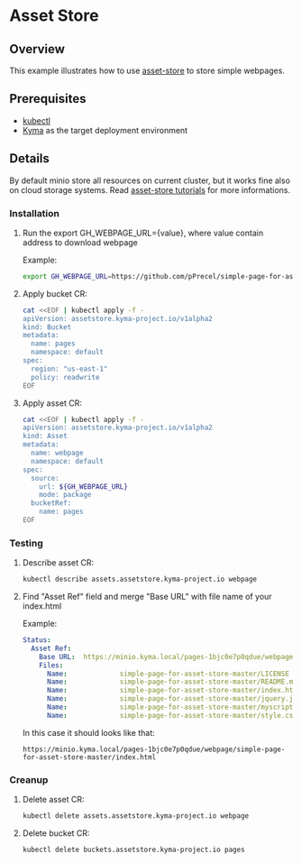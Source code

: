 # Asset Store

## Overview

This example illustrates how to use [asset-store](https://kyma-project.io/docs/1.5/components/asset-store/) to store simple webpages.

## Prerequisites

- [kubectl](https://kubernetes.io/docs/tasks/tools/install-kubectl/)
- [Kyma](https://kyma-project.io/docs/) as the target deployment environment

## Details

By default minio store all resources on current cluster, but it works fine also on cloud storage systems. Read [asset-store tutorials](https://kyma-project.io/docs/components/asset-store#tutorials-tutorials) for more informations.

### Installation

1. Run the export GH_WEBPAGE_URL={value}, where value contain address to download webpage

    Example:

    ```bash
    export GH_WEBPAGE_URL=https://github.com/pPrecel/simple-page-for-asset-store/archive/master.zip
    ```

2. Apply bucket CR:

    ```bash
    cat <<EOF | kubectl apply -f -
    apiVersion: assetstore.kyma-project.io/v1alpha2
    kind: Bucket
    metadata:
      name: pages
      namespace: default
    spec:
      region: "us-east-1"
      policy: readwrite
    EOF
    ```

3. Apply asset CR:

    ```bash
    cat <<EOF | kubectl apply -f -
    apiVersion: assetstore.kyma-project.io/v1alpha2
    kind: Asset
    metadata:
      name: webpage
      namespace: default
    spec:
      source:
        url: ${GH_WEBPAGE_URL}
        mode: package
      bucketRef:
        name: pages
    EOF
    ```

### Testing

1. Describe asset CR:

    ```bash
    kubectl describe assets.assetstore.kyma-project.io webpage
    ```

2. Find "Asset Ref" field and merge "Base URL" with file name of your index.html

    Example:

    ```yaml
    Status:
      Asset Ref:
        Base URL:  https://minio.kyma.local/pages-1bjc0e7p0qdue/webpage
        Files:
          Name:             simple-page-for-asset-store-master/LICENSE
          Name:             simple-page-for-asset-store-master/README.md
          Name:             simple-page-for-asset-store-master/index.html
          Name:             simple-page-for-asset-store-master/jquery.js
          Name:             simple-page-for-asset-store-master/myscript.js
          Name:             simple-page-for-asset-store-master/style.css
    ```

    In this case it should looks like that:

    ```url
    https://minio.kyma.local/pages-1bjc0e7p0qdue/webpage/simple-page-for-asset-store-master/index.html
    ```

### Creanup

1. Delete asset CR:

    ```bash
    kubectl delete assets.assetstore.kyma-project.io webpage
    ```

2. Delete bucket CR:

    ```bash
    kubectl delete buckets.assetstore.kyma-project.io pages
    ```
